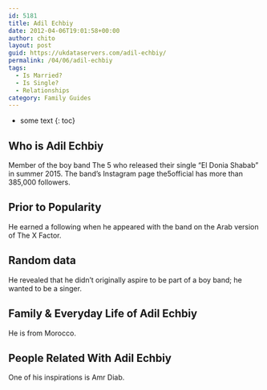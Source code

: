 ```yaml
---
id: 5181
title: Adil Echbiy
date: 2012-04-06T19:01:58+00:00
author: chito
layout: post
guid: https://ukdataservers.com/adil-echbiy/
permalink: /04/06/adil-echbiy
tags:
  - Is Married?
  - Is Single?
  - Relationships
category: Family Guides
---
```


* some text
{: toc}
          
          
## Who is  Adil Echbiy
                  
                  
                  
Member of the boy band The 5 who released their single &#8220;El Donia Shabab&#8221; in summer 2015. The band&#8217;s Instagram page the5official has more than 385,000 followers.
                  
                
                
                
## Prior to Popularity 
                  
                  
                  
He earned a following when he appeared with the band on the Arab version of The X Factor.
                  
                
                
                
## Random data 
                  
                  
                  
He revealed that he didn&#8217;t originally aspire to be part of a boy band; he wanted to be a singer.
                  
                
                
                
## Family & Everyday Life of Adil Echbiy
                  
                  
                  
He is from Morocco.
                  
                
                
                
## People Related With  Adil Echbiy
                  
                  
                  
One of his inspirations is Amr Diab.
                  
                
              
            
          
          
          
    
    
  
